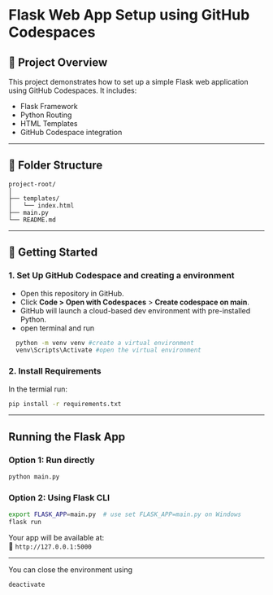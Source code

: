 # Flask Web App Setup using GitHub Codespaces

## 🔧 Project Overview
This project demonstrates how to set up a simple Flask web application using GitHub Codespaces. It includes:
- Flask Framework
- Python Routing
- HTML Templates
- GitHub Codespace integration

---

## 📁 Folder Structure
```
project-root/
│
├── templates/
│   └── index.html
├── main.py
└── README.md
```

---

## 🚀 Getting Started

### 1. Set Up GitHub Codespace and creating a environment
- Open this repository in GitHub.
- Click **Code > Open with Codespaces** > **Create codespace on main**.
- GitHub will launch a cloud-based dev environment with pre-installed Python.
- open terminal and run
```bash
  python -m venv venv #create a virtual environment
  venv\Scripts\Activate #open the virtual environment
```

### 2. Install Requirements
In the termial run:

```bash
pip install -r requirements.txt
```

---

## Running the Flask App

### Option 1: Run directly
```bash
python main.py
```

### Option 2: Using Flask CLI

```bash
export FLASK_APP=main.py  # use set FLASK_APP=main.py on Windows
flask run
```

Your app will be available at:  
📍 `http://127.0.0.1:5000`

---
You can close the environment using
```
deactivate
```
